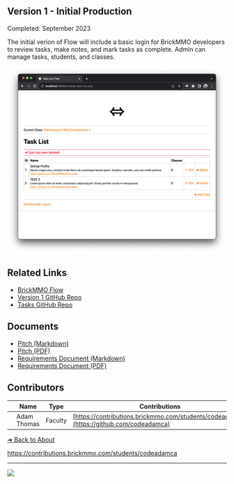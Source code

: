 ## Version 1 - Initial Production

Completed: September 2023

The initial verion of Flow will include a basic login for BrickMMO developers to review tasks, make notes, and mark tasks as complete. Admin can manage tasks, students, and classes. 

![BrickMMO](images/v1-screenshot-flow-tasks.png)

## Related Links

- [BrickMMO Flow](https://flow.brickmmo.com)
- [Version 1 GitHub Repo](https://github.com/BrickMMO/flow-v1)
- [Tasks GitHub Repo](https://github.com/BrickMMO/tasks)

## Documents

- [Pitch (Markdown)](v1/system-v1-pitch)
- [Pitch (PDF)](v1/system-v1-pitch.pdf)
- [Requirements Document (Markdown)](v1/system-v1-requirements)
- [Requirements Document (PDF)](v1/system-v1-requirements.pdf)

## Contributors

|                                       | Name        | Type    | Contributions
| ------------------------------------- | ----------- | ------- | -------------------------------------------------------------- |
| ![codeadamca](images/adam-thomas.jpg) | Adam Thomas | Faculty | [https://contributions.brickmmo.com/students/codeadamca](https://github.com/codeadamca) |

[&#10132; Back to About](/flow-about/)

https://contributions.brickmmo.com/students/codeadamca

---

<a href="https://brickmmo.com">
<img src="https://brickmmo.com/images/brickmmo-logo-horizontal.jpg" width="100">
</a>
